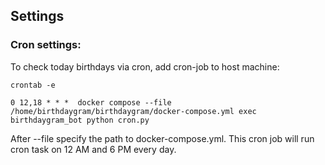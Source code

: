 ## Settings
### Cron settings:
To check today birthdays via cron, add cron-job to host machine:

```shell
crontab -e
```
```shell
0 12,18 * * *  docker compose --file /home/birthdaygram/birthdaygram/docker-compose.yml exec birthdaygram_bot python cron.py
```
After --file specify the path to docker-compose.yml.
This cron job will run cron task on 12 AM and 6 PM every day.